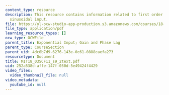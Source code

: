 ```yaml
---
content_type: resource
description: This resource contains information related to first order response to
  sinusoidal input.
file: https://ol-ocw-studio-app-production.s3.amazonaws.com/courses/18-03sc-differential-equations-fall-2011/252a538daffe147f050d5e49424f4429_MIT18_03SCF11_s9_2text.pdf
file_type: application/pdf
learning_resource_types: []
ocw_type: OCWFile
parent_title: Exponential Input; Gain and Phase Lag
parent_type: CourseSection
parent_uid: 4dc0b7d9-6276-143e-0c61-0888caefa273
resourcetype: Document
title: MIT18_03SCF11_s9_2text.pdf
uid: 252a538d-affe-147f-050d-5e49424f4429
video_files:
  video_thumbnail_file: null
video_metadata:
  youtube_id: null
---
```

